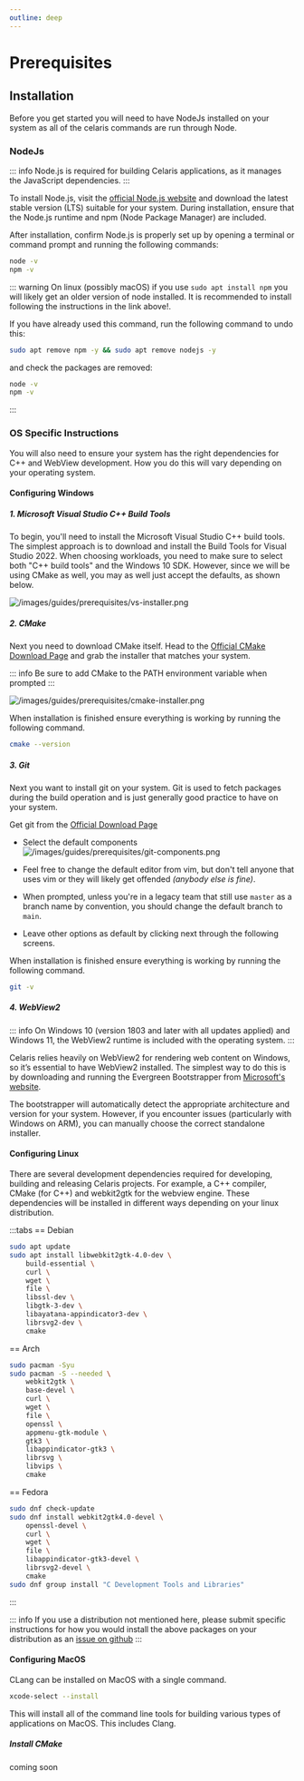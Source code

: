 ```yaml
---
outline: deep
---
```


# Prerequisites

## Installation

Before you get started you will need to have NodeJs installed on your system as all of the celaris commands are run through Node. 

### NodeJs

::: info
Node.js is required for building Celaris applications, as it manages the JavaScript dependencies.
:::

To install Node.js, visit the [official Node.js website](https://nodejs.org/) and download the latest stable version (LTS) suitable for your system. During installation, ensure that the Node.js runtime and npm (Node Package Manager) are included.

After installation, confirm Node.js is properly set up by opening a terminal or command prompt and running the following commands:

```bash
node -v
npm -v
```

::: warning
On linux (possibly macOS) if you use `sudo apt install npm` you will likely get an older version of node installed. It is recommended to install following the instructions in the link above!.

If you have already used this command, run the following command to undo this:

```bash
sudo apt remove npm -y && sudo apt remove nodejs -y
```

and check the packages are removed: 

```bash 
node -v
npm -v
```
:::


### OS Specific Instructions

You will also need to ensure your system has the right dependencies for C++ and WebView development. How you do this will vary depending on your operating system. 


#### Configuring Windows 

##### 1. Microsoft Visual Studio C++ Build Tools

To begin, you'll need to install the Microsoft Visual Studio C++ build tools. The simplest approach is to download and install the Build Tools for Visual Studio 2022. When choosing workloads, you need to make sure to select both "C++ build tools" and the Windows 10 SDK. However, since we will be using CMake as well, you may as well just accept the defaults, as shown below.

![/images/guides/prerequisites/vs-installer.png](/images/guides/prerequisites/vs-installer.png)

##### 2. CMake

Next you need to download CMake itself. Head to the [Official CMake Download Page](https://cmake.org/download/) and grab the installer that matches your system. 

::: info
Be sure to add CMake to the PATH environment variable when prompted
:::

![/images/guides/prerequisites/cmake-installer.png](/images/guides/prerequisites/cmake-installer.png)

When installation is finished ensure everything is working by running the following command. 

```bash
cmake --version
```

##### 3. Git

Next you want to install git on your system. Git is used to fetch packages during the build operation and is just generally good practice to have on your system. 

Get git from the [Official Download Page](https://git-scm.com/download/win) 


* Select the default components ![/images/guides/prerequisites/git-components.png](/images/guides/prerequisites/git-components.png)

* Feel free to change the default editor from vim, but don't tell anyone that uses vim or they will likely get offended *(anybody else is fine)*.

* When prompted, unless you're in a legacy team that still use `master` as a branch name by convention, you should change the default branch to `main`. 

* Leave other options as default by clicking next through the following screens.

When installation is finished ensure everything is working by running the following command. 

```bash
git -v
```

##### 4. WebView2

::: info
On Windows 10 (version 1803 and later with all updates applied) and Windows 11, the WebView2 runtime is included with the operating system.
:::

Celaris relies heavily on WebView2 for rendering web content on Windows, so it’s essential to have WebView2 installed. The simplest way to do this is by downloading and running the Evergreen Bootstrapper from [Microsoft's website](https://developer.microsoft.com/en-us/microsoft-edge/webview2/#download-section).

The bootstrapper will automatically detect the appropriate architecture and version for your system. However, if you encounter issues (particularly with Windows on ARM), you can manually choose the correct standalone installer.



#### Configuring Linux

There are several development dependencies required for developing, building and releasing Celaris projects. For example, a C++ compiler, CMake (for C++) and webkit2gtk for the webview engine. These dependencies will be installed in different ways depending on your linux distribution.

:::tabs
== Debian

```bash
sudo apt update
sudo apt install libwebkit2gtk-4.0-dev \
    build-essential \
    curl \
    wget \
    file \
    libssl-dev \
    libgtk-3-dev \
    libayatana-appindicator3-dev \
    librsvg2-dev \
    cmake
```

== Arch

```bash
sudo pacman -Syu
sudo pacman -S --needed \
    webkit2gtk \
    base-devel \
    curl \
    wget \
    file \
    openssl \
    appmenu-gtk-module \
    gtk3 \
    libappindicator-gtk3 \
    librsvg \
    libvips \
    cmake
```

== Fedora

```bash
sudo dnf check-update
sudo dnf install webkit2gtk4.0-devel \
    openssl-devel \
    curl \
    wget \
    file \
    libappindicator-gtk3-devel \
    librsvg2-devel \
    cmake
sudo dnf group install "C Development Tools and Libraries"
```

:::

::: info
If you use a distribution not mentioned here, please submit specific instructions for how you would install the above packages on your distribution as an [issue on github](https://github.com/celaris-apps/docs/issues)
:::


#### Configuring MacOS 

CLang can be installed on MacOS with a single command. 

```bash
xcode-select --install
```

This will install all of the command line tools for building various types of applications on MacOS. This includes Clang.


##### Install CMake

coming soon